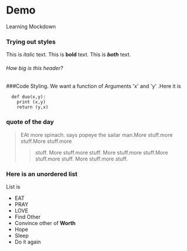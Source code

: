 # Demo
Learning Mockdown

### Trying out styles
This is *italic* text. This is **bold** text.
This is ***both*** text.
###### How big is this header?

###Code Styling.
We want a function of Arguments 'x' and 'y' .Here it is
```
  def duo(x,y):
    print (x,y)
    return (y,x)
  ```
  ### quote of the day
>EAt more spinach. says popeye the sailar man.More stuff.more stuff.More stuff.more 
>>stuff. More 
>>stuff.more stuff. More 
>stuff.more stuff.More stuff.more stuff. More stuff.more stuff.

### Here is an unordered list
List is
* EAT
* PRAY
* LOVE
 * Find Other
 * Convince other of **Worth**
 * Hope
* Sleep
* Do it again
